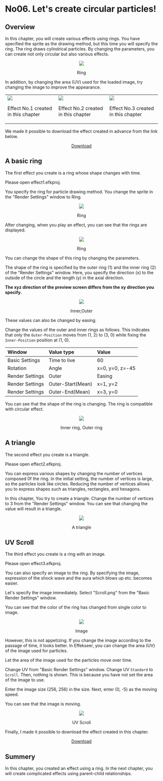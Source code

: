 ﻿# No06. Let's create circular particles!

<div class="main">

## Overview

In this chapter, you will create various effects using rings.
You have specified the sprite as the drawing method, but this time you will specify the ring.
The ring draws cylindrical particles.
By changing the parameters, you can create not only circular but also various effects.

<div align="center">
<img src="../../img/Tutorial/06_renderRing.png">
<p>Ring</p>
</div>

In addition, by changing the area (UV) used for the loaded image, try changing the image to improve the appearance.

<div align="center">
<table>
<tr>
<td>
<img src="../../img/Tutorial/06_ring_easing.gif">
<p>Effect No.1 created in this chapter</p>
</td>
<td>
<img src="../../img/Tutorial/06_tri.png">
<p>Effect No.2 created in this chapter</p>
</td>
<td>
<img src="../../img/Tutorial/06_scroll.gif">
<p>Effect No.3 created in this chapter</p>
</td>
</tr>
</table>
</div>

<p>We made it possible to download the effect created in advance from the link below.</p>
<div align="center">
<p><a href = "../../Sample/06_01_Sample.zip">Download</a></p>
</div>

## A basic ring

The first effect you create is a ring whose shape changes with time.

Please open effect1.efkproj.

You specify the ring for particle drawing method.
You change the sprite in the "Render Settings" window to Ring.

<div align="center">
<img src="../../img/Tutorial/06_ring_en.png">
<p>Ring</p>
</div>

After changing, when you play an effect, you can see that the rings are displayed.

<div align="center">
<img src="../../img/Tutorial/06_ring.png">
<p>Ring</p>
</div>

You can change the shape of this ring by changing the parameters.

The shape of the ring is specified by the outer ring (1) and the inner ring (2) of the "Render Settings" window.
Here, you specify the direction (x) to the outside of the circle and the length (y) in the axial direction.

<b> The xyz direction of the preview screen differs from the xy direction you specify. </b>

<div align="center">
<img src="../../img/Tutorial/06_ring_inout.png">
<p>Inner,Outer</p>
</div>

These values can also be changed by easing.

Change the values of the outer and inner rings as follows.
This indicates that only the ```Outer-Position``` moves from (1, 2) to (3, 0) while fixing the ```Inner-Position``` position at (1, 0).

|Window|Value type|Value|
|:----|:----|:----|
|Basic Settings|Time to live|60|
|Rotation|Angle|x=0, y=0, z=-45|
|Render Settings|Outer|Easing|
|Render Settings|Outer-Start(Mean)|x=1, y=2|
|Render Settings|Outer-End(Mean)|x=3, y=0|

You can see that the shape of the ring is changing.
The ring is compatible with circular effect.

<div align="center">
<img src="../../img/Tutorial/06_ring_easing.gif">
<p>Inner ring, Outer ring</p>
</div>

## A triangle

The second effect you create is a triangle.

Please open effect2.efkproj.

You can express various shapes by changing the number of vertices composed 0f the ring.
In the initial setting, the number of vertices is large, so the particles look like circles.
Reducing the number of vertices allows you to express shapes such as triangles, rectangles, and hexagons.

In this chapter, You try to create a triangle. Change the number of vertices to 3 from the "Render Settings" window.
You can see that changing the value will result in a triangle.

<div align="center">
<img src="../../img/Tutorial/06_tri.png">
<p>A triangle</p>
</div>

## UV Scroll

The third effect you create is a ring with an image.

Please open effect3.efkproj.

You can also specify an image to the ring.
By specifying the image, expression of the shock wave and the aura which blows up etc. becomes easier.

Let's specify the image immediately. Select "Scroll.png" from the "Basic Render Settings" window.

You can see that the color of the ring has changed from single color to image.

<div align="center">
<img src="../../img/Tutorial/06_ring_img.png">
<p>Image</p>
</div>

However, this is not appetizing. If you change the image according to the passage of time, it looks better.
In Effekseer, you can change the area (UV) of the image used for particles.

Let the area of the image used for the particles move over time.

Change UV from "Basic Render Settings" window.
Change UV ```Standard``` to ```Scroll```.
Then, nothing is shown.
This is because you have not set the area of the image to use.

Enter the image size (256, 256) in the size. Next, enter (0, -5) as the moving speed.

You can see that the image is moving.

<div align="center">
<img src="../../img/Tutorial/06_scroll.gif">
<p>UV Scroll</p>
</div>

Finally, I made it possible to download the effect created in this chapter.

<div align="center">
<a href = "../../Sample/06_02_Sample.zip">Download</a>
</div>

## Summery

In this chapter, you created an effect using a ring.
In the next chapter, you will create complicated effects using parent-child relationships.

</div>
